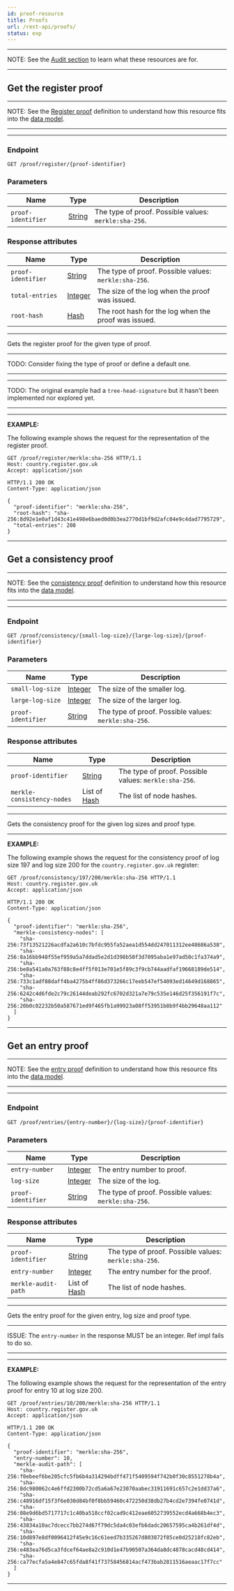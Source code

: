 ```yaml
---
id: proof-resource
title: Proofs
url: /rest-api/proofs/
status: exp
---
```


***
NOTE: See the [Audit section](/audit/) to learn what these
resources are for.
***

## Get the register proof

***
NOTE: See the [Register proof](/glossary/digital-proof#register-proof) definition to understand how
this resource fits into the [data model](/data-model/).
***

***
### Endpoint

```
GET /proof/register/{proof-identifier}
```

### Parameters

|Name|Type|Description|
|-|-|-|
|`proof-identifier`| [String](/datatypes/string/)|The type of proof. Possible values: `merkle:sha-256`.|

### Response attributes

|Name|Type|Description|
|-|-|-|
|`proof-identifier`| [String](/datatypes/string/)|The type of proof. Possible values: `merkle:sha-256`.|
|`total-entries`| [Integer](/datatypes/integer/)|The size of the log when the proof was issued.|
|`root-hash`| [Hash](/datatypes/hash/)|The root hash for the log when the proof was issued.|
***

Gets the register proof for the given type of proof.

***
TODO: Consider fixing the type of proof or define a default one.
***

***
TODO: The original example had a `tree-head-signature` but it hasn't been
implemented nor explored yet.
***

***
**EXAMPLE:**

The following example shows the request for the representation of the register
proof.

```http
GET /proof/register/merkle:sha-256 HTTP/1.1
Host: country.register.gov.uk
Accept: application/json
```

```http
HTTP/1.1 200 OK
Content-Type: application/json

{
  "proof-identifier": "merkle:sha-256",
  "root-hash": "sha-256:8d92e1e0af1d43c41e498e6baed0d0b3ea2770d1bf9d2afc04e9c4dad7795729",
  "total-entries": 208
}
```
***


## Get a consistency proof

***
NOTE: See the [consistency proof](/glossary/digital-proof#consistency-proof) definition to
understand how this resource fits into the [data model](/data-model/).
***

***
### Endpoint

```
GET /proof/consistency/{small-log-size}/{large-log-size}/{proof-identifier}
```

### Parameters

|Name|Type|Description|
|-|-|-|
|`small-log-size`| [Integer](/datatypes/integer/)|The size of the smaller log.|
|`large-log-size`| [Integer](/datatypes/integer/)|The size of the larger log.|
|`proof-identifier`| [String](/datatypes/string/)|The type of proof. Possible values: `merkle:sha-256`.|

### Response attributes

|Name|Type|Description|
|-|-|-|
|`proof-identifier`| [String](/datatypes/string/)|The type of proof. Possible values: `merkle:sha-256`.|
|`merkle-consistency-nodes`| List of [Hash](/datatypes/hash/)|The list of node hashes.|
***

Gets the consistency proof for the given log sizes and proof type.

***
**EXAMPLE:**

The following example shows the request for the consistency proof of log size
197 and log size 200 for the `country.register.gov.uk` register:

```http
GET /proof/consistency/197/200/merkle:sha-256 HTTP/1.1
Host: country.register.gov.uk
Accept: application/json
```

```http
HTTP/1.1 200 OK
Content-Type: application/json

{
  "proof-identifier": "merkle:sha-256",
  "merkle-consistency-nodes": [
    "sha-256:73f13521226acdfa2a610c7bfdc955fa52aea1d554dd247011312ee48686a538",
    "sha-256:8a16bb948f55ef959a5a7ddad5e2d1d398b50f3d7095aba1e97ad50c1fa374a9",
    "sha-256:be8a541a0a763f88c8e4ff5f013e701e5f89c3f9cb744aadfaf19668189de514",
    "sha-256:733c1adf88daff4ba4275b4ff86d373266c17eeb547ef54093ed14649d168865",
    "sha-256:6242c4d6fde2c79c26144deab292fc6702d321a7e79c535e146d25f356191f7c",
    "sha-256:20b0c02232b50a587671ed9f465fb1a99923a08ff53951b8b9f4bb29648aa112"
  ]
}

```
***


## Get an entry proof

***
NOTE: See the [entry proof](/glossary/digital-proof#entry-proof) definition to understand
how this resource fits into the [data model](/data-model/).
***

***
### Endpoint

```
GET /proof/entries/{entry-number}/{log-size}/{proof-identifier}
```

### Parameters

|Name|Type|Description|
|-|-|-|
|`entry-number`| [Integer](/datatypes/integer/)|The entry number to proof.|
|`log-size`| [Integer](/datatypes/integer/)|The size of the log.|
|`proof-identifier`| [String](/datatypes/string/)|The type of proof. Possible values: `merkle:sha-256`.|

### Response attributes

|Name|Type|Description|
|-|-|-|
|`proof-identifier`| [String](/datatypes/string/)|The type of proof. Possible values: `merkle:sha-256`.|
|`entry-number`| [Integer](/datatypes/integer/)|The entry number for the proof.|
|`merkle-audit-path`| List of [Hash](/datatypes/hash/)|The list of node hashes.|
***

Gets the entry proof for the given entry, log size and proof type.

***
ISSUE: The `entry-number` in the response MUST be an integer. Ref impl fails to
do so.
***

***
**EXAMPLE:**

The following example shows the request for the representation of the entry
proof for entry 10 at log size 200.

```http
GET /proof/entries/10/200/merkle:sha-256 HTTP/1.1
Host: country.register.gov.uk
Accept: application/json
```

```http
HTTP/1.1 200 OK
Content-Type: application/json

{
  "proof-identifier": "merkle:sha-256",
  "entry-number": 10,
  "merkle-audit-path": [
    "sha-256:f0ebeef6be205cfc5fb6b4a314294bdff471f5409594f742b0f30c8551278b4a",
    "sha-256:8dc980062c4e6ffd2300b72cd5a6a67e23070aabec31911691c657c2e1dd37a6",
    "sha-256:c48916df15f3f6e030d84bf0f8bb59460c472250d38db27b4cd2e7394fe0741d",
    "sha-256:08e9d6bd5717717c1c40ba518ccf02cad9c412eae6052739552ecd4a668b4ec3",
    "sha-256:43834a10ac7dcecc7bb274d67f79dc5da4c03efb6dadc20657595ca4b261df4d",
    "sha-256:10d897e8df0096412f45e9c16c61eed7b335267d803872f85ce0d25218fc82eb",
    "sha-256:e483ea76d5ca3fdcef64ae8a2c910d1e47b90507a364da8dc4878cacd48cd414",
    "sha-256:ca77ecfa5a4e847c65fda8f41f73758456814acf473bab2811516aeaac17f7cc"
  ]
}
```
***
